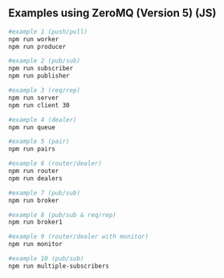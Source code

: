 ## Examples using ZeroMQ (Version 5) (JS)

```bash
#example 1 (push/pull)
npm run worker
npm run producer
```

```bash
#example 2 (pub/sub)
npm run subscriber
npm run publisher
```

```bash
#example 3 (req/rep)
npm run server
npm run client 30
```

```bash
#example 4 (dealer)
npm run queue
```

```bash
#example 5 (pair)
npm run pairs
```

```bash
#example 6 (router/dealer)
npm run router
npm run dealers
```

```bash
#example 7 (pub/sub)
npm run broker
```

```bash
#example 8 (pub/sub & req/rep)
npm run broker1
```

```bash
#example 9 (router/dealer with monitor)
npm run monitor
```

```bash
#example 10 (pub/sub)
npm run multiple-subscribers
```